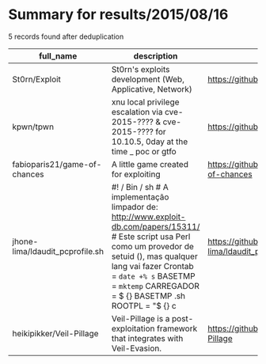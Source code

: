 
# Summary for results/2015/08/16
    
5 records found after deduplication

| full_name | description | html_url | matched_list | matched_count | pushed_at | size | stargazers_count | language | forks_count |
|---------------------------------|------------------------------------------------------------------------------------------------------------------------------------------------------------------------------------------------------------------------------------------------------------------|----------------------------------------------------|---------------------|-----------------|---------------------------|--------|--------------------|-------------|---------------|
| St0rn/Exploit | St0rn's exploits development (Web, Applicative, Network) | https://github.com/St0rn/Exploit | ['exploit'] | 1 | 2015-08-16 12:32:09+00:00 | 180 | 8 | Python | 3 |
| kpwn/tpwn | xnu local privilege escalation via cve-2015-???? & cve-2015-???? for 10.10.5, 0day at the time _ poc or gtfo | https://github.com/kpwn/tpwn | ['0day', 'cve poc'] | 2 | 2015-08-16 17:47:55+00:00 | 119 | 395 | Objective-C | 101 |
| fabioparis21/game-of-chances | A little game created for exploiting | https://github.com/fabioparis21/game-of-chances | ['exploit'] | 1 | 2015-08-16 09:15:26+00:00 | 100 | 0 | C | 0 |
| jhone-lima/ldaudit_pcprofile.sh | #! / Bin / sh # A implementação limpador de: http://www.exploit-db.com/papers/15311/ # Este script usa Perl como um provedor de setuid (), mas qualquer lang vai fazer Crontab = `date +% s` BASETMP = `mktemp` CARREGADOR = $ {} BASETMP .sh ROOTPL = "$ {} c | https://github.com/jhone-lima/ldaudit_pcprofile.sh | ['exploit'] | 1 | 2015-08-16 23:10:58+00:00 | 120 | 0 | | 0 |
| heikipikker/Veil-Pillage | Veil-Pillage is a post-exploitation framework that integrates with Veil-Evasion. | https://github.com/heikipikker/Veil-Pillage | ['exploit'] | 1 | 2015-08-16 23:41:22+00:00 | 6068 | 1 | PowerShell | 1 |
